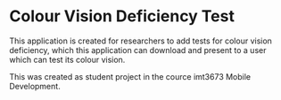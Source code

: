 # Colour Vision Deficiency Test

This application is created for researchers to add tests for colour vision deficiency,
which this application can download and present to a user which can test its colour vision.

This was created as student project in the cource imt3673 Mobile Development.